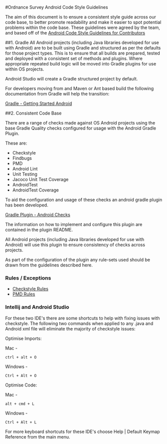 #Ordnance Survey Android Code Style Guidelines

The aim of this document is to ensure a consistent style guide across our code base, to better promote readability and make it easier to spot potential problems within the code base. 
These guidelines were agreed by the team, and based off of the [Android Code Style Guidelines for Contributors](https://source.android.com/source/code-style.html)

##1. Gradle
All Android projects (including Java libraries developed for use with Android) are to be built using Gradle and structured as per the defaults for those project types. This is to ensure that all builds are prepared, tested and deployed with a consistent set of methods and plugins.
Where appropriate repeated build logic will be moved into Gradle plugins for use within OS projects.

Android Studio will create a Gradle structured project by default. 

For developers moving from and Maven or Ant based build the following documentation from Gradle will help the transition:

[Gradle - Getting Started Android](https://gradle.org/getting-started-android/)

##2. Consistent Code Base

There are a range of checks made against OS Android projects using the base Gradle Quality checks configured for usage with the Android Gradle Plugin.

These are:
- Checkstyle
- Findbugs
- PMD
- Android Lint
- Unit Testing
- Jacoco Unit Test Coverage
- AndroidTest
- AndroidTest Coverage

To aid the configuration and usage of these checks an android gradle plugin has been developed.

[Gradle Plugin - Android Checks](https://github.com/OrdnanceSurvey/gradle-plugin-android-checks)

The information on how to implement and configure this plugin are contained in the plugin README.

All Android projects (including Java libraries developed for use with Android) will use this plugin to ensure consistency of checks across projects.

As part of the configuration of the plugin any rule-sets used should be drawn from the guidelines described here.

### Rules / Exceptions

- [Checkstyle Rules](https://github.com/OrdnanceSurvey/code-style-guide/tree/master/Android/checkstyle)
- [PMD Rules](https://github.com/OrdnanceSurvey/code-style-guide/tree/master/Android/pmd)

### Intellij and Android Studio
For these two IDE's there are some shortcuts to help with fixing issues with checkstyle. The following two commands when applied to any .java and Android xml file will eliminate the majority of checkstyle issues:

Optimise Imports:

Mac - 

    ctrl + alt + O

Windows -

    Ctrl + Alt + O

Optimise Code:

Mac -
    
    alt + cmd + L

Windows -

    Ctrl + Alt + L
    
For more keyboard shortcuts for these IDE's choose Help | Default Keymap Reference from the main menu.
